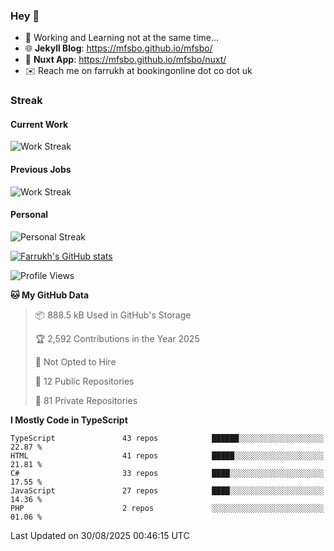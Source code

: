 ### Hey 👋

- 🏃 Working and Learning not at the same time...
- 🌐 **Jekyll Blog**: https://mfsbo.github.io/mfsbo/
- 🚀 **Nuxt App**: https://mfsbo.github.io/mfsbo/nuxt/
- ✉️ Reach me on farrukh at bookingonline dot co dot uk

### Streak
#### Current Work
![Work Streak](https://streak-stats.demolab.com/?user=mfsbo)
#### Previous Jobs
![Work Streak](https://streak-stats.demolab.com/?user=farrukhcw)
#### Personal
![Personal Streak](https://streak-stats.demolab.com/?user=farrukhsubhani)

[![Farrukh's GitHub stats](https://github-readme-stats.vercel.app/api?username=mfsbo&hide=stars&count_private=true)](https://github.com/mfsbo/)

<!--START_SECTION:waka-->
![Profile Views](http://img.shields.io/badge/Profile%20Views-0-blue)

**🐱 My GitHub Data** 

> 📦 888.5 kB Used in GitHub's Storage 
 > 
> 🏆 2,592 Contributions in the Year 2025
 > 
> 🚫 Not Opted to Hire
 > 
> 📜 12 Public Repositories 
 > 
> 🔑 81 Private Repositories 
 > 
**I Mostly Code in TypeScript** 

```text
TypeScript               43 repos            ██████░░░░░░░░░░░░░░░░░░░   22.87 % 
HTML                     41 repos            █████░░░░░░░░░░░░░░░░░░░░   21.81 % 
C#                       33 repos            ████░░░░░░░░░░░░░░░░░░░░░   17.55 % 
JavaScript               27 repos            ████░░░░░░░░░░░░░░░░░░░░░   14.36 % 
PHP                      2 repos             ░░░░░░░░░░░░░░░░░░░░░░░░░   01.06 % 
```




 Last Updated on 30/08/2025 00:46:15 UTC
<!--END_SECTION:waka-->
<!--
**mfsbo/mfsbo** is a ✨ _special_ ✨ repository because its `README.md` (this file) appears on your GitHub profile.

Here are some ideas to get you started:

- 🔭 I’m currently working on ...
- 🌱 I’m currently learning ...
- 👯 I’m looking to collaborate on ...
- 🤔 I’m looking for help with ...
- 💬 Ask me about ...
- 📫 How to reach me: ...
- 😄 Pronouns: ...
- ⚡ Fun fact: ...
-->
